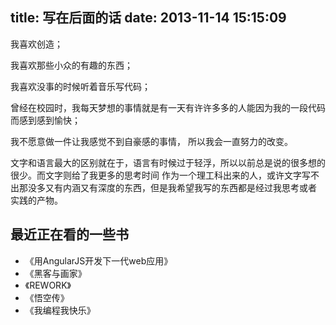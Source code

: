 title: 写在后面的话
date: 2013-11-14 15:15:09
---

我喜欢创造；

我喜欢那些小众的有趣的东西；

我喜欢没事的时候听着音乐写代码；

曾经在校园时，我每天梦想的事情就是有一天有许许多多的人能因为我的一段代码而感到感到愉快；

我不愿意做一件让我感觉不到自豪感的事情， 所以我会一直努力的改变。

文字和语言最大的区别就在于，语言有时候过于轻浮，所以以前总是说的很多想的很少。而文字则给了我更多的思考时间
作为一个理工科出来的人，或许文字写不出那没多又有内涵又有深度的东西，但是我希望我写的东西都是经过我思考或者
实践的产物。

## 最近正在看的一些书

* 《用AngularJS开发下一代web应用》
* 《黑客与画家》
* 《REWORK》
* 《悟空传》
* 《我编程我快乐》
 